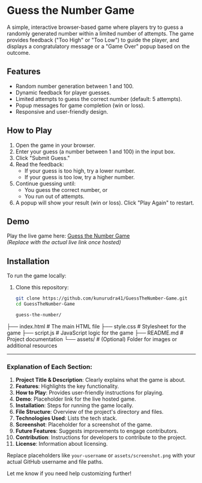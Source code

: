 # Guess the Number Game

A simple, interactive browser-based game where players try to guess a randomly generated number within a limited number of attempts. The game provides feedback ("Too High" or "Too Low") to guide the player, and displays a congratulatory message or a "Game Over" popup based on the outcome.

## Features
- Random number generation between 1 and 100.
- Dynamic feedback for player guesses.
- Limited attempts to guess the correct number (default: 5 attempts).
- Popup messages for game completion (win or loss).
- Responsive and user-friendly design.

## How to Play
1. Open the game in your browser.
2. Enter your guess (a number between 1 and 100) in the input box.
3. Click "Submit Guess."
4. Read the feedback:
   - If your guess is too high, try a lower number.
   - If your guess is too low, try a higher number.
5. Continue guessing until:
   - You guess the correct number, or
   - You run out of attempts.
6. A popup will show your result (win or loss). Click "Play Again" to restart.

## Demo
Play the live game here: [Guess the Number Game](https://your-username.github.io/guess-the-number)  
*(Replace with the actual live link once hosted)*

## Installation
To run the game locally:
1. Clone this repository:
   ```bash
   git clone https://github.com/kunurudra41/GuessTheNumber-Game.git
   cd GuessTheNumber-Game

   guess-the-number/
├── index.html       # The main HTML file
├── style.css        # Stylesheet for the game
├── script.js        # JavaScript logic for the game
├── README.md        # Project documentation
└── assets/          # (Optional) Folder for images or additional resources

---

### Explanation of Each Section:
1. **Project Title & Description**: Clearly explains what the game is about.
2. **Features**: Highlights the key functionality.
3. **How to Play**: Provides user-friendly instructions for playing.
4. **Demo**: Placeholder link for the live hosted game.
5. **Installation**: Steps for running the game locally.
6. **File Structure**: Overview of the project's directory and files.
7. **Technologies Used**: Lists the tech stack.
8. **Screenshot**: Placeholder for a screenshot of the game.
9. **Future Features**: Suggests improvements to engage contributors.
10. **Contribution**: Instructions for developers to contribute to the project.
11. **License**: Information about licensing.

Replace placeholders like `your-username` or `assets/screenshot.png` with your actual GitHub username and file paths.

Let me know if you need help customizing further!
